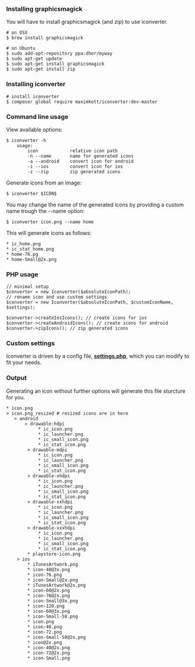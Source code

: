 ### Installing graphicsmagick

You will have to install graphicsmagick (and zip) to use iconverter.

```
# on OSX
$ brew install graphicsmagick

# on Ubuntu
$ sudo add-apt-repository ppa:dhor/myway
$ sudo apt-get update
$ sudo apt-get install graphicsmagick
$ sudo apt-get install zip
```

### Installing iconverter

```
# install iconverter
$ composer global require maximkott/iconverter:dev-master
```

### Command line usage

View available options:

```
$ iconverter -h
    usage:
        icon            relative icon path
        -n --name       name for generated icons
        -a --android    convert icon for android
        -i --ios        convert icon for ios
        -z --zip        zip generated icons
```

Generate icons from an image:

```
$ iconverter $ICON$
```

You may change the name of the generated icons by providing a custom name trough the --name option:

```
$ iconverter icon.png --name home
```

This will generate icons as follows:

```
* ic_home.png
* ic_stat_home.png
* home-76.pg
* home-Small@2x.png
```

### PHP usage

```
// minimal setup
$converter = new Iconverter($absoluteIconPath);
// rename icon and use custom settings
$converter = new Iconverter($absoluteIconPath, $customIconName, $settings);

$converter->createIosIcons(); // create icons for ios
$converter->createAndroidIcons(); // create icons for android
$converter->zipIcons(); // zip generated icons
```

### Custom settings

Iconverter is driven by a config file, [**settings.php**](https://github.com/maximkott/iconverter/blob/master/settings.php), which you can modify to fit your needs.

### Output

Generating an icon without further options will generate this file sturcture for you.

```
* icon.png
> icon.png_resized # resized icons are in here
   > android
       > drawable-hdpi
            * ic_icon.png
            * ic_launcher.png
            * ic_small_icon.png
            * ic_stat_icon.png
        > drawable-mdpi
            * ic_icon.png
            * ic_launcher.png
            * ic_small_icon.png
            * ic_stat_icon.png
        > drawable-xhdpi
            * ic_icon.png
            * ic_launcher.png
            * ic_small_icon.png
            * ic_stat_icon.png
        > drawable-xxhdpi
            * ic_icon.png
            * ic_launcher.png
            * ic_small_icon.png
            * ic_stat_icon.png
        > drawable-xxxhdpi
            * ic_icon.png
            * ic_launcher.png
            * ic_small_icon.png
            * ic_stat_icon.png
        * playstore-icon.png
    > ios
        * iTunesArtwork.png
        * icon-40@3x.png
        * icon-76.png
        * icon-Small@2x.png
        * iTunesArtwork@2x.png
        * icon-60@2x.png
        * icon-76@2x.png
        * icon-Small@3x.png
        * icon-120.png
        * icon-60@3x.png
        * icon-Small-50.png
        * icon.png
        * icon-40.png
        * icon-72.png
        * icon-Small-50@2x.png
        * icon@2x.png
        * icon-40@2x.png
        * icon-72@2x.png
        * icon-Small.png
```
